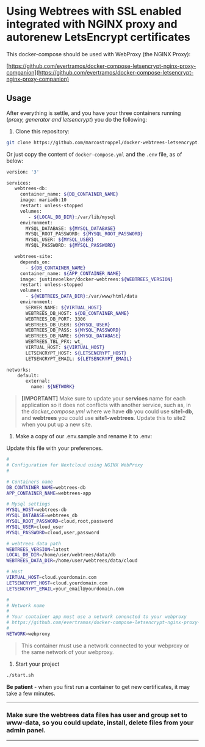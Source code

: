 # Using Webtrees with SSL enabled integrated with NGINX proxy and autorenew LetsEncrypt certificates

This docker-compose should be used with WebProxy (the NGINX Proxy):

[https://github.com/evertramos/docker-compose-letsencrypt-nginx-proxy-companion](https://github.com/evertramos/docker-compose-letsencrypt-nginx-proxy-companion)

## Usage

After everything is settle, and you have your three containers running (_proxy, generator and letsencrypt_) you do the following:

1. Clone this repository:

```bash
git clone https://github.com/marcostroppel/docker-webtrees-letsencrypt.git
```

Or just copy the content of `docker-compose.yml` and the `.env` file, as of below:

```bash
version: '3'

services:
   webtrees-db:
     container_name: ${DB_CONTAINER_NAME}
     image: mariadb:10
     restart: unless-stopped
     volumes:
        - ${LOCAL_DB_DIR}:/var/lib/mysql
     environment:
       MYSQL_DATABASE: ${MYSQL_DATABASE}
       MYSQL_ROOT_PASSWORD: ${MYSQL_ROOT_PASSWORD}
       MYSQL_USER: ${MYSQL_USER}
       MYSQL_PASSWORD: ${MYSQL_PASSWORD}

   webtrees-site:
     depends_on:
       - ${DB_CONTAINER_NAME}
     container_name: ${APP_CONTAINER_NAME}
     image: justinvoelker/docker-webtrees:${WEBTREES_VERSION}
     restart: unless-stopped
     volumes:
       - ${WEBTREES_DATA_DIR}:/var/www/html/data
     environment:
       SERVER_NAME: ${VIRTUAL_HOST}
       WEBTREES_DB_HOST: ${DB_CONTAINER_NAME}
       WEBTREES_DB_PORT: 3306
       WEBTREES_DB_USER: ${MYSQL_USER}
       WEBTREES_DB_PASS: ${MYSQL_PASSWORD}
       WEBTREES_DB_NAME: ${MYSQL_DATABASE}
       WEBTREES_TBL_PFX: wt_
       VIRTUAL_HOST: ${VIRTUAL_HOST}
       LETSENCRYPT_HOST: ${LETSENCRYPT_HOST}
       LETSENCRYPT_EMAIL: ${LETSENCRYPT_EMAIL}

networks:
    default:
       external:
         name: ${NETWORK}
```

> **[IMPORTANT]** Make sure to update your **services** name for each application so it does not conflicts with another service, such as, in the _docker_compose.yml_ where we have **db** you could use **site1-db**, and **webtrees** you could use **site1-webtrees**. Update this to site2 when you put up a new site.

1. Make a copy of our .env.sample and rename it to .env:

Update this file with your preferences.

```bash
#
# Configuration for Nextcloud using NGINX WebProxy
#

# Containers name
DB_CONTAINER_NAME=webtrees-db
APP_CONTAINER_NAME=webtrees-app

# Mysql settings
MYSQL_HOST=webtrees-db
MYSQL_DATABASE=webtrees_db
MYSQL_ROOT_PASSWORD=cloud,root,password
MYSQL_USER=cloud_user
MYSQL_PASSWORD=cloud,user,password

# webtrees data path
WEBTREES_VERSION=latest
LOCAL_DB_DIR=/home/user/webtrees/data/db
WEBTREES_DATA_DIR=/home/user/webtrees/data/cloud

# Host
VIRTUAL_HOST=cloud.yourdomain.com
LETSENCRYPT_HOST=cloud.yourdomain.com
LETSENCRYPT_EMAIL=your_email@yourdomain.com

#
# Network name
#
# Your container app must use a network conencted to your webproxy 
# https://github.com/evertramos/docker-compose-letsencrypt-nginx-proxy-companion
#
NETWORK=webproxy
```

>This container must use a network connected to your webproxy or the same network of your webproxy.

1. Start your project

```bash
./start.sh
```

**Be patient** - when you first run a container to get new certificates, it may take a few minutes.

----

### Make sure the webtrees data files has user and group set to **www-data**, so you could update, install, delete files from your admin panel.

----
